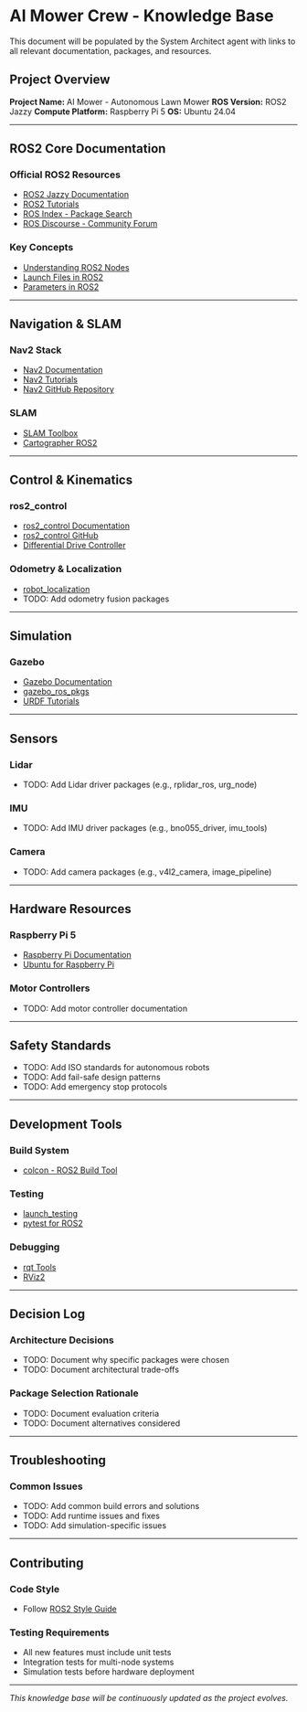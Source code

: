 # AI Mower Crew - Knowledge Base

This document will be populated by the System Architect agent with links to all relevant documentation, packages, and resources.

## Project Overview

**Project Name:** AI Mower - Autonomous Lawn Mower
**ROS Version:** ROS2 Jazzy
**Compute Platform:** Raspberry Pi 5
**OS:** Ubuntu 24.04

---

## ROS2 Core Documentation

### Official ROS2 Resources
- [ROS2 Jazzy Documentation](https://docs.ros.org/en/jazzy/)
- [ROS2 Tutorials](https://docs.ros.org/en/jazzy/Tutorials.html)
- [ROS Index - Package Search](https://index.ros.org/)
- [ROS Discourse - Community Forum](https://discourse.ros.org/)

### Key Concepts
- [Understanding ROS2 Nodes](https://docs.ros.org/en/jazzy/Tutorials/Beginner-CLI-Tools/Understanding-ROS2-Nodes/Understanding-ROS2-Nodes.html)
- [Launch Files in ROS2](https://docs.ros.org/en/jazzy/Tutorials/Intermediate/Launch/Launch-Main.html)
- [Parameters in ROS2](https://docs.ros.org/en/jazzy/Tutorials/Beginner-CLI-Tools/Understanding-ROS2-Parameters/Understanding-ROS2-Parameters.html)

---

## Navigation & SLAM

### Nav2 Stack
- [Nav2 Documentation](https://navigation.ros.org/)
- [Nav2 Tutorials](https://navigation.ros.org/tutorials/index.html)
- [Nav2 GitHub Repository](https://github.com/ros-planning/navigation2)

### SLAM
- [SLAM Toolbox](https://github.com/SteveMacenski/slam_toolbox)
- [Cartographer ROS2](https://github.com/ros2/cartographer_ros)

---

## Control & Kinematics

### ros2_control
- [ros2_control Documentation](https://control.ros.org/jazzy/index.html)
- [ros2_control GitHub](https://github.com/ros-controls/ros2_control)
- [Differential Drive Controller](https://control.ros.org/jazzy/doc/ros2_controllers/diff_drive_controller/doc/userdoc.html)

### Odometry & Localization
- [robot_localization](https://github.com/cra-ros-pkg/robot_localization)
- TODO: Add odometry fusion packages

---

## Simulation

### Gazebo
- [Gazebo Documentation](https://gazebosim.org/docs)
- [gazebo_ros_pkgs](https://github.com/ros-simulation/gazebo_ros_pkgs)
- [URDF Tutorials](https://docs.ros.org/en/jazzy/Tutorials/Intermediate/URDF/URDF-Main.html)

---

## Sensors

### Lidar
- TODO: Add Lidar driver packages (e.g., rplidar_ros, urg_node)

### IMU
- TODO: Add IMU driver packages (e.g., bno055_driver, imu_tools)

### Camera
- TODO: Add camera packages (e.g., v4l2_camera, image_pipeline)

---

## Hardware Resources

### Raspberry Pi 5
- [Raspberry Pi Documentation](https://www.raspberrypi.com/documentation/)
- [Ubuntu for Raspberry Pi](https://ubuntu.com/download/raspberry-pi)

### Motor Controllers
- TODO: Add motor controller documentation

---

## Safety Standards

- TODO: Add ISO standards for autonomous robots
- TODO: Add fail-safe design patterns
- TODO: Add emergency stop protocols

---

## Development Tools

### Build System
- [colcon - ROS2 Build Tool](https://colcon.readthedocs.io/)

### Testing
- [launch_testing](https://github.com/ros2/launch/tree/rolling/launch_testing)
- [pytest for ROS2](https://docs.ros.org/en/jazzy/Tutorials/Intermediate/Testing/Python.html)

### Debugging
- [rqt Tools](https://docs.ros.org/en/jazzy/Concepts/About-RQt.html)
- [RViz2](https://github.com/ros2/rviz)

---

## Decision Log

### Architecture Decisions
- TODO: Document why specific packages were chosen
- TODO: Document architectural trade-offs

### Package Selection Rationale
- TODO: Document evaluation criteria
- TODO: Document alternatives considered

---

## Troubleshooting

### Common Issues
- TODO: Add common build errors and solutions
- TODO: Add runtime issues and fixes
- TODO: Add simulation-specific issues

---

## Contributing

### Code Style
- Follow [ROS2 Style Guide](https://docs.ros.org/en/jazzy/The-ROS2-Project/Contributing/Code-Style-Language-Versions.html)

### Testing Requirements
- All new features must include unit tests
- Integration tests for multi-node systems
- Simulation tests before hardware deployment

---

*This knowledge base will be continuously updated as the project evolves.*

